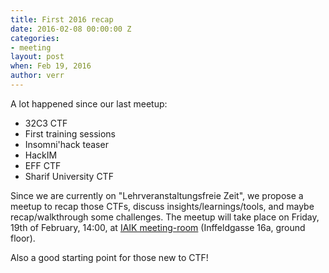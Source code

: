 ```yaml
---
title: First 2016 recap
date: 2016-02-08 00:00:00 Z
categories:
- meeting
layout: post
when: Feb 19, 2016
author: verr
---
```


A lot happened since our last meetup:

* 32C3 CTF
* First training sessions
* Insomni'hack teaser
* HackIM
* EFF CTF
* Sharif University CTF

Since we are currently on "Lehrveranstaltungsfreie Zeit", we propose a meetup to recap those CTFs, discuss insights/learnings/tools, and maybe recap/walkthrough some challenges. The meetup will take place on Friday, 19th of February, 14:00, at [IAIK meeting-room](https://online.tugraz.at/tug_online/ris.einzelraum?raumkey=4839) (Inffeldgasse 16a, ground floor).

Also a good starting point for those new to CTF!

<!--
**If you want to participate, please fill out this dudle:**

[https://dudle.inf.tu-dresden.de/phahne9g](https://dudle.inf.tu-dresden.de/phahne9g)
--> 